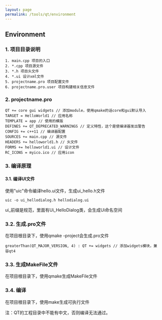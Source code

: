 ```yaml
---
layout: page
permalink: /tools/qt/environment
---
```


## Environment

### 1. 项目目录说明

    1. main.cpp 项目的入口
    2. *.cpp 项目源文件
    3. *.h 项目头文件
    4. *.ui 设计xml文件
    5. projectname.pro 项目配置文件
    6. projectname.pro.user 项目构建相关信息文件

### 2. projectname.pro

    QT += core gui widgets // 添加module，使用qmake的话core和gui默认导入
    TARGET = HelloWorld1 // 应用名称
    TEMPLATE = app // 使用的模版
    DEFINES += QT_DEPRECATED_WARNINGS // 定义特性，这个是使编译器发出警告
    CONFIG += c++11 // 编译器配置
    SOURCES += main.cpp // 源文件
    HEADERS += helloworld1.h // 头文件
    FORMS += helloworld1.ui // 设计文件
    RC_ICONS = myico.ico // 应用icon

### 3. 编译原理
#### 3.1. 编译UI文件
使用"uic"命令编译hello.ui文件，生成ui_hello.h文件

    uic -o ui_hellodialog.h hellodialog.ui

ui_前缀是规范，里面有Ui_HelloDialog类，会生成Ui命名空间

### 3.2. 生成.pro文件
在项目根目录下，使用qmake -project会生成.pro文件

    greaterThan(QT_MAJOR_VERSION, 4) : QT += widgets // 添加widgets模块，兼容qt4

### 3.3. 生成MakeFile文件
在项目根目录下，使用qmake生成MakeFile文件

### 3.4. 编译
在项目根目录下，使用make生成可执行文件


注：QT的工程目录中不能有中文，否则编译无法通过。
